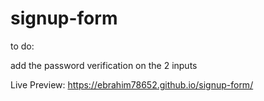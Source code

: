 # signup-form

to do:

add the password verification on the 2 inputs

Live Preview: 
https://ebrahim78652.github.io/signup-form/
